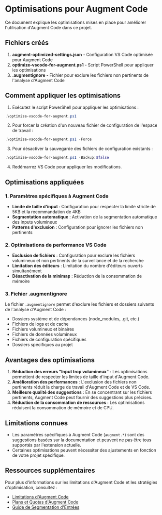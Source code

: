 # Optimisations pour Augment Code

Ce document explique les optimisations mises en place pour améliorer l'utilisation d'Augment Code dans ce projet.

## Fichiers créés

1. **augment-optimized-settings.json** - Configuration VS Code optimisée pour Augment Code
2. **optimize-vscode-for-augment.ps1** - Script PowerShell pour appliquer les optimisations
3. **.augmentignore** - Fichier pour exclure les fichiers non pertinents de l'analyse d'Augment Code

## Comment appliquer les optimisations

1. Exécutez le script PowerShell pour appliquer les optimisations :

```powershell
.\optimize-vscode-for-augment.ps1
```

2. Pour forcer la création d'un nouveau fichier de configuration de l'espace de travail :

```powershell
.\optimize-vscode-for-augment.ps1 -Force
```

3. Pour désactiver la sauvegarde des fichiers de configuration existants :

```powershell
.\optimize-vscode-for-augment.ps1 -Backup:$false
```

4. Redémarrez VS Code pour appliquer les modifications.

## Optimisations appliquées

### 1. Paramètres spécifiques à Augment Code

- **Limite de taille d'input** : Configuration pour respecter la limite stricte de 5KB et la recommandation de 4KB
- **Segmentation automatique** : Activation de la segmentation automatique des inputs volumineux
- **Patterns d'exclusion** : Configuration pour ignorer les fichiers non pertinents

### 2. Optimisations de performance VS Code

- **Exclusion de fichiers** : Configuration pour exclure les fichiers volumineux et non pertinents de la surveillance et de la recherche
- **Limitation des éditeurs** : Limitation du nombre d'éditeurs ouverts simultanément
- **Désactivation de la minimap** : Réduction de la consommation de mémoire

### 3. Fichier .augmentignore

Le fichier `.augmentignore` permet d'exclure les fichiers et dossiers suivants de l'analyse d'Augment Code :

- Dossiers système et de dépendances (node_modules, .git, etc.)
- Fichiers de logs et de cache
- Fichiers volumineux et binaires
- Fichiers de données volumineux
- Fichiers de configuration spécifiques
- Dossiers spécifiques au projet

## Avantages des optimisations

1. **Réduction des erreurs "Input trop volumineux"** : Les optimisations permettent de respecter les limites de taille d'input d'Augment Code.
2. **Amélioration des performances** : L'exclusion des fichiers non pertinents réduit la charge de travail d'Augment Code et de VS Code.
3. **Meilleure qualité des suggestions** : En se concentrant sur les fichiers pertinents, Augment Code peut fournir des suggestions plus précises.
4. **Réduction de la consommation de ressources** : Les optimisations réduisent la consommation de mémoire et de CPU.

## Limitations connues

- Les paramètres spécifiques à Augment Code (`augment.*`) sont des suggestions basées sur la documentation et peuvent ne pas être tous supportés par l'extension actuelle.
- Certaines optimisations peuvent nécessiter des ajustements en fonction de votre projet spécifique.

## Ressources supplémentaires

Pour plus d'informations sur les limitations d'Augment Code et les stratégies d'optimisation, consultez :

- [Limitations d'Augment Code](docs/guides/augment/limitations.md)
- [Plans et Quotas d'Augment Code](docs/guides/augment/plans_and_quotas.md)
- [Guide de Segmentation d'Entrées](docs/guides/InputSegmentation.md)
